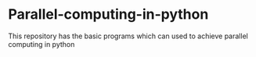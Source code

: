 # Parallel-computing-in-python
This repository has the basic programs which can used to achieve parallel computing in python
